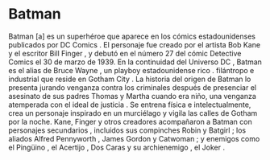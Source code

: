 # Batman

Batman [a] es un superhéroe que aparece en los cómics estadounidenses publicados por DC Comics . El personaje fue creado por el artista Bob Kane y el escritor Bill Finger , y debutó en el número 27 del cómic Detective Comics el 30 de marzo de 1939. En la continuidad del Universo DC , Batman es el alias de Bruce Wayne , un playboy estadounidense rico . filántropo e industrial que reside en Gotham City . La historia del origen de Batman lo presenta jurando venganza contra los criminales después de presenciar el asesinato de sus padres Thomas y Martha cuando era niño, una venganza atemperada con el ideal de justicia . Se entrena física e intelectualmente, crea un personaje inspirado en un murciélago y vigila las calles de Gotham por la noche. Kane, Finger y otros creadores acompañaron a Batman con personajes secundarios , incluidos sus compinches Robin y Batgirl ; los aliados Alfred Pennyworth , James Gordon y Catwoman ; y enemigos como el Pingüino , el Acertijo , Dos Caras y su archienemigo , el Joker .
